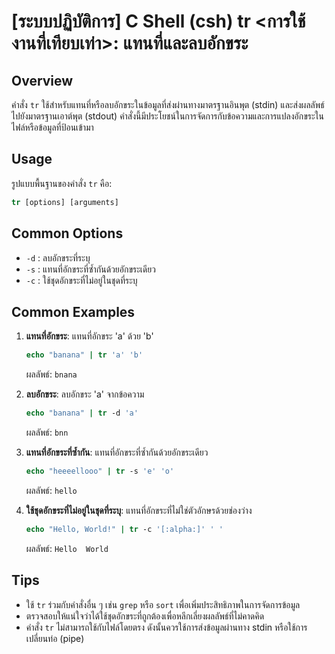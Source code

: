 # [ระบบปฏิบัติการ] C Shell (csh) tr <การใช้งานที่เทียบเท่า>: แทนที่และลบอักขระ

## Overview
คำสั่ง `tr` ใช้สำหรับแทนที่หรือลบอักขระในข้อมูลที่ส่งผ่านทางมาตรฐานอินพุต (stdin) และส่งผลลัพธ์ไปยังมาตรฐานเอาต์พุต (stdout) คำสั่งนี้มีประโยชน์ในการจัดการกับข้อความและการแปลงอักขระในไฟล์หรือข้อมูลที่ป้อนเข้ามา

## Usage
รูปแบบพื้นฐานของคำสั่ง `tr` คือ:

```csh
tr [options] [arguments]
```

## Common Options
- `-d` : ลบอักขระที่ระบุ
- `-s` : แทนที่อักขระที่ซ้ำกันด้วยอักขระเดียว
- `-c` : ใช้ชุดอักขระที่ไม่อยู่ในชุดที่ระบุ

## Common Examples
1. **แทนที่อักขระ**: แทนที่อักขระ 'a' ด้วย 'b'
   ```csh
   echo "banana" | tr 'a' 'b'
   ```
   ผลลัพธ์: `bnana`

2. **ลบอักขระ**: ลบอักขระ 'a' จากข้อความ
   ```csh
   echo "banana" | tr -d 'a'
   ```
   ผลลัพธ์: `bnn`

3. **แทนที่อักขระที่ซ้ำกัน**: แทนที่อักขระที่ซ้ำกันด้วยอักขระเดียว
   ```csh
   echo "heeeellooo" | tr -s 'e' 'o'
   ```
   ผลลัพธ์: `hello`

4. **ใช้ชุดอักขระที่ไม่อยู่ในชุดที่ระบุ**: แทนที่อักขระที่ไม่ใช่ตัวอักษรด้วยช่องว่าง
   ```csh
   echo "Hello, World!" | tr -c '[:alpha:]' ' '
   ```
   ผลลัพธ์: `Hello  World `

## Tips
- ใช้ `tr` ร่วมกับคำสั่งอื่น ๆ เช่น `grep` หรือ `sort` เพื่อเพิ่มประสิทธิภาพในการจัดการข้อมูล
- ตรวจสอบให้แน่ใจว่าได้ใช้ชุดอักขระที่ถูกต้องเพื่อหลีกเลี่ยงผลลัพธ์ที่ไม่คาดคิด
- คำสั่ง `tr` ไม่สามารถใช้กับไฟล์โดยตรง ดังนั้นควรใช้การส่งข้อมูลผ่านทาง stdin หรือใช้การเปลี่ยนท่อ (pipe)